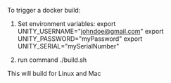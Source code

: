 To trigger a docker build:

1. Set environment variables:
export UNITY_USERNAME="johndoe@gmail.com"
export UNITY_PASSWORD="myPassword"
export UNITY_SERIAL="mySerialNumber"

2.  run command
    ./build.sh

This will build for Linux and Mac
